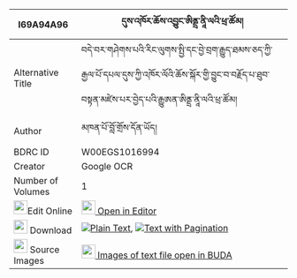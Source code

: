 |I69A94A96|དུས་འཁོར་ཆོས་འབྱུང་ཨིནྡྲ་ནཱི་ལའི་ཕྲ་ཚོམ། 
| --- | --- 
|Alternative Title |བདེ་བར་གཤེགས་པའི་རིང་ལུགས་སྤྱི་དང་བྱེ་བྲག་རྒྱུད་ཐམས་ཅད་ཀྱི་རྒྱལ་པོ་དཔལ་དུས་ཀྱི་འཁོར་ལོའི་ཆོས་སྐོར་གྱི་བྱུང་བ་བརྗོད་པ་ཐུབ་བསྟན་མཛེས་པར་བྱེད་པའི་རྒྱུཨན་ཨིནྡྲ་ནཱི་ལའི་ཕྲ་ཚོམ།
|Author| མཁན་པོ་བློ་གྲོས་དོན་ཡོད།
|BDRC ID | W00EGS1016994
|Creator | Google OCR
|Number of Volumes| 1
|<img width="25" src="https://img.icons8.com/color/25/000000/edit-property.png">Edit Online| [<img width="25" src="https://avatars.githubusercontent.com/u/45091458?s=200&v=4"> Open in Editor](http://editor.openpecha.org/I69A94A96)
|<img width="25" src="https://img.icons8.com/fluent/48/000000/download-2.png"/>  Download | [![](https://img.icons8.com/color/20/000000/txt.png)Plain Text](https://github.com/Openpecha/I69A94A96/releases/download/v1/dukhor_chojung_indra(?)_ni_la__plain_I69A94A96.zip), [![](https://img.icons8.com/color/20/000000/txt.png)Text with Pagination](https://github.com/Openpecha/I69A94A96/releases/download/v1/dukhor_chojung_indra(?)_ni_la__pages_I69A94A96.zip)
|<img width="25" src="https://img.icons8.com/plasticine/100/000000/pictures-folder.png"/>  Source Images | [<img width="25" src="https://library.bdrc.io/icons/BUDA-small.svg"> Images of text file open in BUDA](https://library.bdrc.io/show/bdr:W00EGS1016994)